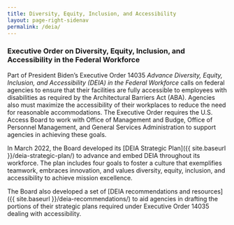 ```yaml
---
title: Diversity, Equity, Inclusion, and Accessibility
layout: page-right-sidenav
permalink: /deia/
---
```


### Executive Order on Diversity, Equity, Inclusion, and Accessibility in the Federal Workforce
Part of President Biden’s Executive Order 14035 *Advance Diversity, Equity, Inclusion, and Accessibility (DEIA) in the Federal Workforce* calls on federal agencies to ensure that their facilities are fully accessible to employees with disabilities as required by the Architectural Barriers Act (ABA). Agencies also must maximize the accessibility of their workplaces to reduce the need for reasonable accommodations. The Executive Order requires the U.S. Access Board to work with Office of Management and Budge, Office of Personnel Management, and General Services Administration to support agencies in achieving these goals.

In March 2022, the Board developed its [DEIA Strategic Plan]({{ site.baseurl }}/deia-strategic-plan/) to advance and embed DEIA throughout its workforce. The plan includes four goals to foster a culture that exemplifies teamwork, embraces innovation, and values diversity, equity, inclusion, and accessibility to achieve mission excellence.

The Board also developed a set of [DEIA recommendations and resources]({{ site.baseurl }}/deia-recommendations/) to aid agencies in drafting the portions of their strategic plans required under Executive Order 14035 dealing with accessibility.
